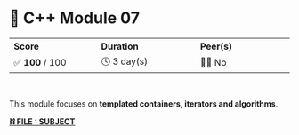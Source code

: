 <a id="readme-top" name="readme-top"></a>

<!-- ------------------------------
* TITLE, DESCRIPTION & CONTACT
------------------------------ -->
# 💽 C++ Module 07

<table>
    <tr>
        <th align="left" width="3333px">Score</th>
        <th align="left" width="3333px">Duration</th>
        <th align="left" width="3333px">Peer(s)</th>
    </tr>
    <tr>
        <td>✅ <b>100</b> / 100</td>
        <td>🕓 3 day(s)</td>
        <td>👷🏻 No</td>
    </tr>
</table>

<br>

This module focuses on **templated containers, iterators and algorithms**.

[**⛓️ FILE : SUBJECT**](en.subject.pdf)

